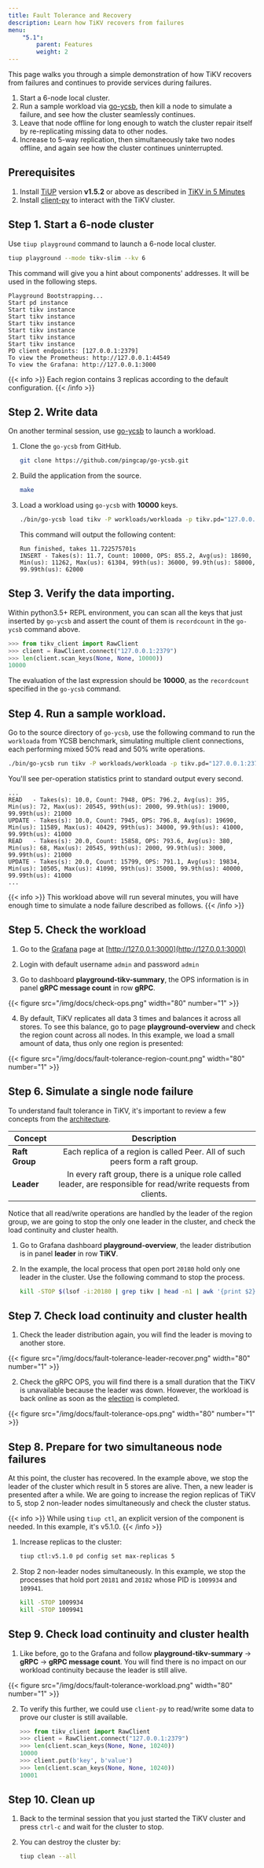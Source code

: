 ```yaml
---
title: Fault Tolerance and Recovery
description: Learn how TiKV recovers from failures
menu:
    "5.1":
        parent: Features
        weight: 2
---
```


This page walks you through a simple demonstration of how TiKV recovers from failures and continues to provide services during failures.

1. Start a 6-node local cluster.
2. Run a sample workload via [go-ycsb](https://github.com/pingcap/go-ycsb), then kill a node to simulate a failure, and see how the cluster seamlessly continues.
3. Leave that node offline for long enough to watch the cluster repair itself by re-replicating missing data to other nodes.
4. Increase to 5-way replication, then simultaneously take two nodes offline, and again see how the cluster continues uninterrupted.


## Prerequisites

1. Install [TiUP](https://github.com/pingcap/tiup) version **v1.5.2** or above as described in [TiKV in 5 Minutes](../../tikv-in-5-minutes)
2. Install [client-py](https://github.com/tikv/client-py) to interact with the TiKV cluster.

## Step 1. Start a 6-node cluster

Use `tiup playground` command to launch a 6-node local cluster.

```sh
tiup playground --mode tikv-slim --kv 6
```

This command will give you a hint about components' addresses. It will be used in the following steps.

```
Playground Bootstrapping...
Start pd instance
Start tikv instance
Start tikv instance
Start tikv instance
Start tikv instance
Start tikv instance
Start tikv instance
PD client endpoints: [127.0.0.1:2379]
To view the Prometheus: http://127.0.0.1:44549
To view the Grafana: http://127.0.0.1:3000
```

{{< info >}}
Each region contains 3 replicas according to the default configuration.
{{< /info >}}

## Step 2. Write data

On another terminal session, use [go-ycsb](https://github.com/pingcap/go-ycsb) to launch a workload.

1. Clone the `go-ycsb` from GitHub.

    ```sh
    git clone https://github.com/pingcap/go-ycsb.git
    ```

2. Build the application from the source.

    ```sh
    make
    ```

3. Load a workload using `go-ycsb` with **10000** keys.

    ```sh
    ./bin/go-ycsb load tikv -P workloads/workloada -p tikv.pd="127.0.0.1:2379" -p tikv.type="raw" -p recordcount=1000000
    ```

    This command will output the following content:

    ```
    Run finished, takes 11.722575701s
    INSERT - Takes(s): 11.7, Count: 10000, OPS: 855.2, Avg(us): 18690, Min(us): 11262, Max(us): 61304, 99th(us): 36000, 99.9th(us): 58000, 99.99th(us): 62000
    ```
## Step 3. Verify the data importing.

Within python3.5+ REPL environment, you can scan all the keys that just inserted by `go-ycsb` and assert the count of them is `recordcount` in the `go-ycsb` command above.

```python
>>> from tikv_client import RawClient
>>> client = RawClient.connect("127.0.0.1:2379")
>>> len(client.scan_keys(None, None, 10000))
10000
```

The evaluation of the last expression should be **10000**, as the `recordcount` specified in the `go-ycsb` command.


## Step 4. Run a sample workload.

Go to the source directory of `go-ycsb`, use the following command to run the `workloada` from YCSB benchmark, simulating multiple client connections, each performing mixed 50% read and 50% write operations.

```sh
./bin/go-ycsb run tikv -P workloads/workloada -p tikv.pd="127.0.0.1:2379" -p tikv.type="raw" -p tikv.conncount=16 -p threadcount=16 -p recordcount=10000 -p operationcount=1000000
```

You'll see per-operation statistics print to standard output every second.

```
...
READ   - Takes(s): 10.0, Count: 7948, OPS: 796.2, Avg(us): 395, Min(us): 72, Max(us): 20545, 99th(us): 2000, 99.9th(us): 19000, 99.99th(us): 21000
UPDATE - Takes(s): 10.0, Count: 7945, OPS: 796.8, Avg(us): 19690, Min(us): 11589, Max(us): 40429, 99th(us): 34000, 99.9th(us): 41000, 99.99th(us): 41000
READ   - Takes(s): 20.0, Count: 15858, OPS: 793.6, Avg(us): 380, Min(us): 68, Max(us): 20545, 99th(us): 2000, 99.9th(us): 3000, 99.99th(us): 21000
UPDATE - Takes(s): 20.0, Count: 15799, OPS: 791.1, Avg(us): 19834, Min(us): 10505, Max(us): 41090, 99th(us): 35000, 99.9th(us): 40000, 99.99th(us): 41000
...
```

{{< info >}}
This workload above will run several minutes, you will have enough time to simulate a node failure described as follows.
{{< /info >}}

## Step 5. Check the workload

1. Go to the [Grafana](https://grafana.com) page at [http://127.0.0.1:3000](http://127.0.0.1:3000)

2. Login with default username `admin` and password `admin`

3. Go to dashboard **playground-tikv-summary**, the OPS information is in panel **gRPC message count** in row **gRPC**.

{{< figure
    src="/img/docs/check-ops.png"
    width="80"
    number="1" >}}

4. By default, TiKV replicates all data 3 times and balances it across all stores. To see this balance, go to page **playground-overview** and check the region count across all nodes. In this example, we load a small amount of data, thus only one region is presented:

{{< figure
    src="/img/docs/fault-tolerance-region-count.png"
    width="80"
    number="1" >}}

## Step 6. Simulate a single node failure

To understand fault tolerance in TiKV, it's important to review a few concepts from the [architecture](https://tikv.org/docs/5.1/reference/architecture/overview/#system-architecture).

| Concept        |                                                   Description                                                    |
| -------------- | :--------------------------------------------------------------------------------------------------------------: |
| **Raft Group** |                  Each replica of a region is called Peer. All of such peers form a raft group.                   |
| **Leader**     | In every raft group, there is a unique role called leader, are responsible for read/write requests from clients. |


Notice that all read/write operations are handled by the leader of the region group, we are going to stop the only one leader in the cluster, and check the load continuity and cluster health.


1. Go to Grafana dashboard **playground-overview**, the leader distribution is in panel **leader** in row **TiKV**.

2. In the example, the local process that open port `20180` hold only one leader in the cluster. Use the following command to stop the process.

    ```sh
    kill -STOP $(lsof -i:20180 | grep tikv | head -n1 | awk '{print $2}')
    ```

## Step 7. Check load continuity and cluster health

1. Check the leader distribution again, you will find the leader is moving to another store.

{{< figure
    src="/img/docs/fault-tolerance-leader-recover.png"
    width="80"
    number="1" >}}

2. Check the gRPC OPS, you will find there is a small duration that the TiKV is unavailable because the leader was down. However, the workload is back online as soon as the [election](https://raft.github.io/raft.pdf) is completed.

{{< figure
    src="/img/docs/fault-tolerance-ops.png"
    width="80"
    number="1" >}}

## Step 8. Prepare for two simultaneous node failures

At this point, the cluster has recovered. In the example above, we stop the leader of the cluster which result in 5 stores are alive. Then, a new leader is presented after a while. We are going to increase the region replicas of TiKV to 5, stop 2 non-leader nodes simultaneously and check the cluster status.

{{< info >}}
While using `tiup ctl`, an explicit version of the component is needed. In this example, it's v5.1.0.
{{< /info >}}
1. Increase replicas to the cluster:

    ```sh
    tiup ctl:v5.1.0 pd config set max-replicas 5
    ```

2. Stop 2 non-leader nodes simultaneously. In this example, we stop the processes that hold port `20181` and `20182` whose PID is `1009934` and `109941`.

   ```sh
   kill -STOP 1009934
   kill -STOP 1009941
   ```

## Step 9. Check load continuity and cluster health

1. Like before, go to the Grafana and follow **playground-tikv-summary** -> **gRPC** -> **gRPC message count**. You will find there is no impact on our workload continuity because the leader is still alive.

{{< figure
    src="/img/docs/fault-tolerance-workload.png"
    width="80"
    number="1" >}}

2. To verify this further, we could use `client-py` to read/write some data to prove our cluster is still available.

    ```python
    >>> from tikv_client import RawClient
    >>> client = RawClient.connect("127.0.0.1:2379")
    >>> len(client.scan_keys(None, None, 10240))
    10000
    >>> client.put(b'key', b'value')
    >>> len(client.scan_keys(None, None, 10240))
    10001
    ```
## Step 10. Clean up

1. Back to the terminal session that you just started the TiKV cluster and press `ctrl-c` and wait for the cluster to stop.
2. You can destroy the cluster by:

    ```sh
    tiup clean --all
    ```
